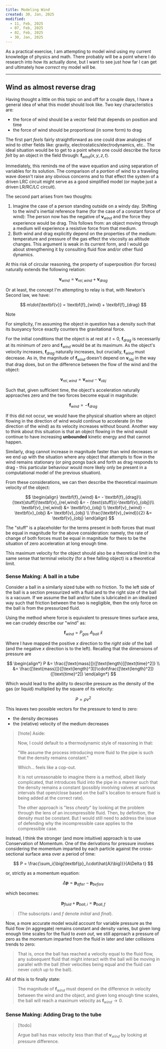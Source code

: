 ```yaml
---
title: Modeling Wind
created: 30, Jan, 2025
modified:
  - 11, Feb, 2025
  - 07, Feb, 2025
  - 02, Feb, 2025
  - 30, Jan, 2025
---
```

As a practical exercise, I am attempting to model wind using my current knowledge of physics and math. There probably will be a point where I do research into how its actually done, but I want to see just how far I can get and ultimately how *correct* my model will be.

---

## Wind as almost reverse drag

Having thought a little on this topic on and off for a couple days, I have a general idea of what this model should look like. Two key characteristics are:

- the force of wind should be a vector field that depends on position and time
- the force of wind should be proportional (in some form) to drag

The first part *feels* fairly straightforward as one could draw analogies of wind to other fields like: gravity, electrostatics/electrodynamics, etc.. The ideal situation would be to get to a point where one could describe the force *felt* by an object in the field through: $\textbf{f}_{wind}(x,y,z,t)$.

Immediately, this reminds me of the wave equation and using separation of variables for its solution. The comparison of a *portion* of wind to a traveling wave doesn't raise any obvious concerns and to that effect the system of a driven LRC circuit might serve as a good simplified model (or maybe just a driven LR/RC/LC circuit).

The second part arises from two thoughts:

1. Imagine the case of a person standing outside on a windy day. Shifting to the wind's inertial reference frame (for the case of a constant force of wind): The person now has the negative of $\textbf{v}_{wind}$ and the force they experience would be drag. This follows from: an object moving through a medium will experience a resistive force from that medium.
2. Both wind and drag explicitly depend on the properties of the medium: temperature and pressure of the gas effect the viscosity as altitude changes. This argument is weak in its current form, and I would go about strengthening it by consulting fluid flow and/or other fluid dynamics.

At this risk of circular reasoning, the property of superposition (for forces) naturally extends the following relation:

$$
\textbf{v}_{wind} = \textbf{v}_{rel,wind} + \textbf{v}_{drag}
$$

Or at least, the concept I'm attempting to relay is that, with Newton's Second law, we have:

$$
m\dot{\textbf{v}} = \textbf{f}_{wind} + \textbf{f}_{drag}
$$

> [!note]
> For simplicity, I'm assuming the object in question has a density such that its buoyancy force exactly counters the gravitational force.

For the initial conditions that the object is at rest at $t=0$, $\textbf{f}_{drag}$ is necessarily at its minimum of zero and $\textbf{f}_{wind}$ would be at its maximum. As the object's velocity increases, $\textbf{f}_{drag}$ naturally increases, but crucially, $\textbf{f}_{wind}$ must decrease. As in, the magnitude of $\textbf{f}_{wind}$ doesn't depend on $\textbf{v}_{obj}$ in the way that drag does, but on the difference between the flow of the wind and the object: 

$$\textbf{v}_{rel,wind} = \textbf{v}_{wind} - \textbf{v}_{obj}$$

Such that, given sufficient time, the object's acceleration naturally approaches zero and the two forces become equal in magnitude:

$$
\textbf{f}_{wind} = - \textbf{f}_{drag}
$$

If this did not occur, we would have the physical situation where an object flowing in the direction of wind would continue to accelerate (in the direction of the wind) as its velocity increases without bound. Another way to think about this situation is that an object flowing in the wind would continue to have increasing **unbounded** kinetic energy and that cannot happen.

Similarly, drag cannot increase in magnitude faster than wind decreases or we end up with the situation where any object that attempts to flow in the wind remains stationary (or ping pongs back and forth as drag responds to drag - this particular behaviour would more likely only be present in a computational model of the previous situation).

From these considerations, we can then describe the theoretical maximum velocity of the object:

$$
\begin{align}
\textbf{f}_{wind} &= - \textbf{f}_{drag}\\
(\text{stuff})\textbf{v}_{rel,wind} &= - (\text{stuff})(-\textbf{v}_{obj})\\
\textbf{v}_{rel,wind} &= \textbf{v}_{obj} \\
\textbf{v}_{wind} - \textbf{v}_{obj} &= \textbf{v}_{obj} \\
\frac{\textbf{v}_{wind}}{2} &= \textbf{v}_{obj}
\end{align}
$$

The "$\text{stuff}$" is a placeholder for the terms present in both forces that must be equal in magnitude for the above consideration: namely, the rate of change of both forces must be equal in magnitude for there to be the situation of zero acceleration at long enough time.

This maximum velocity for the object should also be a theoretical limit in the same sense that terminal velocity (for a free falling object) is a theoretical limit.

### Sense Making: A ball in a tube

Consider a ball in a similarly sized tube with no friction. To the left side of the ball is a section pressurized with a fluid and to the right size of the ball is a vacuum. If we assume the ball and/or tube is lubricated in an idealized way such that friction between the two is negligible, then the only force on the ball is from the pressurized fluid.

Using the method where force is equivalent to pressure times surface area, we can crudely describe our "wind" as:

$$
\textbf{f}_{wind} = P_{gas}\ A_{ball}\ \hat{x}
$$

Where I have mapped the positive $x$ direction to the *right side* of the ball (and the negative $x$ direction is to the left). Recalling that the dimensions of pressure are

$$
\begin{align*}
P &= \frac{[\text{mass}]}{[\text{length}][\text{time}^2]} \\
&= \frac{[\text{mass}]}{[\text{length}^3]}\cdot\frac{[\text{length}^2]}{[\text{time}^2]}
\end{align*}
$$

Which would lead to the ability to describe pressure as the density of the gas (or liquid) multiplied by the square of its velocity:

$$
P = \rho v^2
$$

This leaves two possible vectors for the pressure to tend to zero:

- the density decreases
- the (relative) velocity of the medium decreases

>[!note] Aside:
>
>Now, I could default to a thermodynamic style of reasoning in that:
>
>"We assume the process introducing more fluid to the pipe is such that the density remains constant."
>
>Which... feels like a cop-out. 
>
>It is not unreasonable to imagine there is a method, albeit likely complicated, that introduces fluid into the pipe in a manner such that the density remains a constant (possibly involving valves at various intervals that open/close based on the ball's location to ensure fluid is being added at the correct rate).
>
>The other approach is "less *cheaty*" by looking at the problem through the lens of an incompressible fluid. Then, by definition, the density must be constant. But I would still need to address the issue of defending why the incompressible case applies to the compressible case.

Instead, I think the stronger (and more intuitive) approach is to use Conservation of Momentum. One of the derivations for pressure involves considering the momentum imparted by each particle against the cross-sectional surface area over a period of time:

$$
P = \frac{\sum_i{\big(\textbf{p}_i\cdot\hat{A}\big)}}{A\Delta t}
$$

or, strictly as a momentum equation:

$$
\Delta\textbf{p} = \textbf{p}_{after} - \textbf{p}_{before}
$$

which becomes:

$$
\textbf{p}_{fluid} + \textbf{p}_{ball,i} = \textbf{p}_{ball,f}
$$

> (The subscripts $i$ and $f$ denote *initial* and *final*).

Now, a more accurate model would account for variable pressure as the fluid flow (in aggregate) remains constant and density varies, but given long enough time scales for the fluid to *even out*, we still approach a pressure of zero as the momentum imparted from the fluid in later and later collisions trends to zero: 

>That is, once the ball has reached a velocity equal to the fluid flow, any subsequent fluid that might interact with the ball will be moving in parallel with the ball (their velocities being equal and the fluid can never *catch up* to the ball).

All of this is to finally state:

>The magnitude of $\textbf{f}_{wind}$ must depend on the difference in velocity between the wind and the object, and given long enough time scales, the ball will reach a maximum velocity as $\textbf{f}_{wind}\rightarrow 0$.


### Sense Making: Adding Drag to the tube

> [!todo]
> 
> Argue ball has max velocity less than that of $\textbf{v}_{wind}$ by looking at pressure difference.

